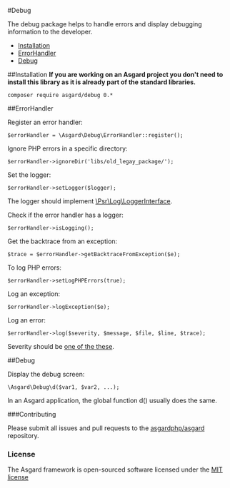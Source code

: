 #Debug

The debug package helps to handle errors and display debugging information to the developer.

- [Installation](#installation)
- [ErrorHandler](#errorhandler)
- [Debug](#debug)

<a name="installation"></a>
##Installation
**If you are working on an Asgard project you don't need to install this library as it is already part of the standard libraries.**

	composer require asgard/debug 0.*

<a name="errorhandler"></a>
##ErrorHandler

Register an error handler:

	$errorHandler = \Asgard\Debug\ErrorHandler::register();

Ignore PHP errors in a specific directory:

	$errorHandler->ignoreDir('libs/old_legay_package/');

Set the logger:

	$errorHandler->setLogger($logger);

The logger should implement [\Psr\Log\LoggerInterface](https://github.com/php-fig/log/blob/master/Psr/Log/LoggerInterface.php).

Check if the error handler has a logger:

	$errorHandler->isLogging();

Get the backtrace from an exception:

	$trace = $errorHandler->getBacktraceFromException($e);

To log PHP errors:

	$errorHandler->setLogPHPErrors(true);

Log an exception:

	$errorHandler->logException($e);

Log an error:

	$errorHandler->log($severity, $message, $file, $line, $trace);

Severity should be [one of the these](https://github.com/php-fig/log/blob/master/Psr/Log/LogLevel.php).

<a name="debug"></a>
##Debug

Display the debug screen:

	\Asgard\Debug\d($var1, $var2, ...);

In an Asgard application, the global function d() usually does the same.

###Contributing

Please submit all issues and pull requests to the [asgardphp/asgard](http://github.com/asgardphp/asgard) repository.

### License

The Asgard framework is open-sourced software licensed under the [MIT license](http://opensource.org/licenses/MIT)